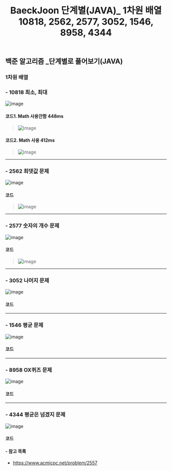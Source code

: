 ﻿---
layout: single
title: "BaeckJoon 단계별(JAVA)_ 1차원 배열 10818, 2562, 2577, 3052, 1546, 8958, 4344"
read_time: true
categories: 
 - BaeckJoon 
tags: 
 - Algorithm
 - BaeckJoon 
last_modified_at: '2020-07-07 13:21:00 +0800'
toc: true
toc_sticky: true
toc_label: 목차
---
## 백준 알고리즘 _단계별로 풀어보기(JAVA)
### 1차원 배열
### - 10818 최소, 최대
![image](https://user-images.githubusercontent.com/66898243/86696800-c1cf7b80-c048-11ea-9257-87a41daff17d.png)

#### 코드1. Math 사용안함 448ms
>  ![image](https://user-images.githubusercontent.com/66898243/86732625-84301a00-c06b-11ea-9abf-3185f501f198.png)
#### 코드2. Math 사용 412ms
>  ![image](https://user-images.githubusercontent.com/66898243/86732699-9316cc80-c06b-11ea-9505-e929ff31f69d.png)
***
### - 2562 최댓값 문제
![image](https://user-images.githubusercontent.com/66898243/86697431-576b0b00-c049-11ea-98e9-4107a54733fc.png)
#### 코드
>  ![image](https://user-images.githubusercontent.com/66898243/86734049-a5453a80-c06c-11ea-93f5-ff7a44a7815f.png)
***
### - 2577 숫자의 개수 문제
![image](https://user-images.githubusercontent.com/66898243/86697529-6e116200-c049-11ea-8092-4be7a8eacfb7.png)

#### 코드
>  ![image](https://user-images.githubusercontent.com/66898243/86737904-98761600-c06f-11ea-8bcc-7c0ff6d14dca.png)
***
### - 3052 나머지 문제
![image](https://user-images.githubusercontent.com/66898243/86697593-7f5a6e80-c049-11ea-97a0-5cde9086f806.png)

#### 코드
>  
***
### - 1546 평균 문제
![image](https://user-images.githubusercontent.com/66898243/86719696-44fbcc00-c05f-11ea-9eea-4729e6ebd6ac.png)

#### 코드
>  
***
### - 8958 OX퀴즈 문제
![image](https://user-images.githubusercontent.com/66898243/86719752-5349e800-c05f-11ea-9271-e2eedbf01587.png)

#### 코드
>  
***
### - 4344 평균은 넘겠지 문제
![image](https://user-images.githubusercontent.com/66898243/86719830-66f54e80-c05f-11ea-9085-84b26e7146d2.png)

#### 코드
>  

#### - 참고 목록
- https://www.acmicpc.net/problem/2557